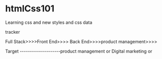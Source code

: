 # htmlCss101

Learning css and new styles and css data

<!-- https://roadmap.sh/full-stack -->

tracker

Full Stack>>>>Front End>>>> Back End>>>>product management>>>>

Target --------------------product management or Digital marketing or

<!-- https://roadmap.sh/data-analyst -->
